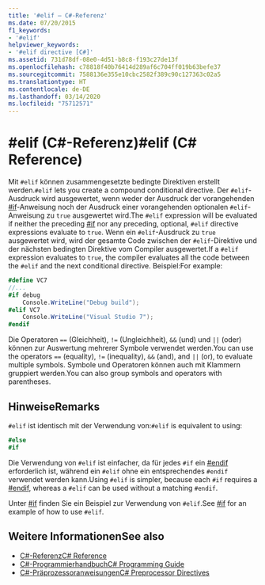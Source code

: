 ```yaml
---
title: '#elif – C#-Referenz'
ms.date: 07/20/2015
f1_keywords:
- '#elif'
helpviewer_keywords:
- '#elif directive [C#]'
ms.assetid: 731d78df-08e0-4d51-b8c8-f193c27de13f
ms.openlocfilehash: c78818f40b76414d289af6c704ff019b63befe37
ms.sourcegitcommit: 7588136e355e10cbc2582f389c90c127363c02a5
ms.translationtype: HT
ms.contentlocale: de-DE
ms.lasthandoff: 03/14/2020
ms.locfileid: "75712571"
---
```

# <a name="elif-c-reference"></a><span data-ttu-id="389cf-102">#elif (C#-Referenz)</span><span class="sxs-lookup"><span data-stu-id="389cf-102">#elif (C# Reference)</span></span>
<span data-ttu-id="389cf-103">Mit `#elif` können zusammengesetzte bedingte Direktiven erstellt werden.</span><span class="sxs-lookup"><span data-stu-id="389cf-103">`#elif` lets you create a compound conditional directive.</span></span> <span data-ttu-id="389cf-104">Der `#elif`-Ausdruck wird ausgewertet, wenn weder der Ausdruck der vorangehenden [#if](./preprocessor-if.md)-Anweisung noch der Ausdruck einer vorangehenden optionalen `#elif`-Anweisung zu `true` ausgewertet wird.</span><span class="sxs-lookup"><span data-stu-id="389cf-104">The `#elif` expression will be evaluated if neither the preceding [#if](./preprocessor-if.md) nor any preceding, optional, `#elif` directive expressions evaluate to `true`.</span></span> <span data-ttu-id="389cf-105">Wenn ein `#elif`-Ausdruck zu `true` ausgewertet wird, wird der gesamte Code zwischen der `#elif`-Direktive und der nächsten bedingten Direktive vom Compiler ausgewertet.</span><span class="sxs-lookup"><span data-stu-id="389cf-105">If a `#elif` expression evaluates to `true`, the compiler evaluates all the code between the `#elif` and the next conditional directive.</span></span> <span data-ttu-id="389cf-106">Beispiel:</span><span class="sxs-lookup"><span data-stu-id="389cf-106">For example:</span></span>  
  
```csharp
#define VC7  
//...  
#if debug  
    Console.WriteLine("Debug build");  
#elif VC7  
    Console.WriteLine("Visual Studio 7");  
#endif  
```  
  
 <span data-ttu-id="389cf-107">Die Operatoren `==` (Gleichheit), `!=` (Ungleichheit), `&&` (und) und `||` (oder) können zur Auswertung mehrerer Symbole verwendet werden.</span><span class="sxs-lookup"><span data-stu-id="389cf-107">You can use the operators `==` (equality), `!=` (inequality), `&&` (and), and `||` (or), to evaluate multiple symbols.</span></span> <span data-ttu-id="389cf-108">Symbole und Operatoren können auch mit Klammern gruppiert werden.</span><span class="sxs-lookup"><span data-stu-id="389cf-108">You can also group symbols and operators with parentheses.</span></span>  
  
## <a name="remarks"></a><span data-ttu-id="389cf-109">Hinweise</span><span class="sxs-lookup"><span data-stu-id="389cf-109">Remarks</span></span>  
 <span data-ttu-id="389cf-110">`#elif` ist identisch mit der Verwendung von:</span><span class="sxs-lookup"><span data-stu-id="389cf-110">`#elif` is equivalent to using:</span></span>  
  
```csharp
#else  
#if  
```  
  
 <span data-ttu-id="389cf-111">Die Verwendung von `#elif` ist einfacher, da für jedes `#if` ein [#endif](./preprocessor-endif.md) erforderlich ist, während ein `#elif` ohne ein entsprechendes `#endif` verwendet werden kann.</span><span class="sxs-lookup"><span data-stu-id="389cf-111">Using `#elif` is simpler, because each `#if` requires a [#endif](./preprocessor-endif.md), whereas a `#elif` can be used without a matching `#endif`.</span></span>  
  
 <span data-ttu-id="389cf-112">Unter [#if](./preprocessor-if.md) finden Sie ein Beispiel zur Verwendung von `#elif`.</span><span class="sxs-lookup"><span data-stu-id="389cf-112">See [#if](./preprocessor-if.md) for an example of how to use `#elif`.</span></span>  
  
## <a name="see-also"></a><span data-ttu-id="389cf-113">Weitere Informationen</span><span class="sxs-lookup"><span data-stu-id="389cf-113">See also</span></span>

- [<span data-ttu-id="389cf-114">C#-Referenz</span><span class="sxs-lookup"><span data-stu-id="389cf-114">C# Reference</span></span>](../index.md)
- [<span data-ttu-id="389cf-115">C#-Programmierhandbuch</span><span class="sxs-lookup"><span data-stu-id="389cf-115">C# Programming Guide</span></span>](../../programming-guide/index.md)
- [<span data-ttu-id="389cf-116">C#-Präprozessoranweisungen</span><span class="sxs-lookup"><span data-stu-id="389cf-116">C# Preprocessor Directives</span></span>](./index.md)
